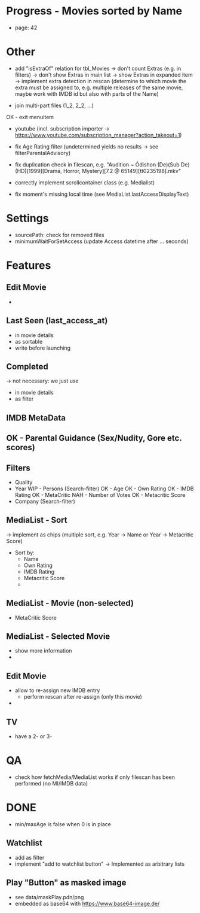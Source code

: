 # Progress - Movies sorted by Name
- page: 42

# Other
- add "isExtraOf" relation for tbl_Movies
	-> don't count Extras (e.g. in filters)
	-> don't show Extras in main list
	-> show Extras in expanded item
	-> implement extra detection in rescan (determine to which movie the extra must be assigned to, e.g. multiple releases of the same movie, maybe work with IMDB id but also with parts of the Name)

- join multi-part files (1_2, 2_2, ...)

OK - exit menuitem


- youtube (incl. subscription importer -> https://www.youtube.com/subscription_manager?action_takeout=1)

- fix Age Rating filter (undetermined yields no results -> see filterParentalAdvisory)
- fix duplication check in filescan, e.g. "Audition ~ Ôdishon (De)(Sub De)(HD)[1999][Drama, Horror, Mystery][7.2 @ 65149][tt0235198].mkv"
- correctly implement scrollcontainer class (e.g. Medialist)
- fix moment's missing local time (see MediaList.lastAccessDisplayText)

# Settings
- sourcePath: check for removed files
- minimumWaitForSetAccess (update Access datetime after ... seconds)

# Features

## Edit Movie
- 

## Last Seen (last_access_at)
- in movie details
- as sortable
- write before launching

## Completed
-> not necessary: we just use 
- in movie details
- as filter

## IMDB MetaData
OK - Parental Guidance (Sex/Nudity, Gore etc. scores)
- 

## Filters
- Quality
- Year
WIP - Persons (Search-filter)
OK - Age
OK - Own Rating
OK - IMDB Rating
OK - MetaCritic
NAH - Number of Votes
OK - Metacritic Score
- Company (Search-filter)


## MediaList - Sort
-> implement as chips (multiple sort, e.g. Year -> Name or Year -> Metacritic Score)
- Sort by:
    - Name
    - Own Rating
    - IMDB Rating
    - Metacritic Score
    - 

## MediaList - Movie (non-selected)
- MetaCritic Score

## MediaList - Selected Movie
- show more information
- 

## Edit Movie
- allow to re-assign new IMDB entry
    - perform rescan after re-assign (only this movie)
- 

## TV
- have a 2- or 3-



# QA
- check how fetchMedia/MediaList works if only filescan has been performed (no MI/IMDB data)


# DONE
- min/maxAge is false when 0 is in place

## Watchlist
- add as filter
- implement "add to watchlist button"
-> Implemented as arbitrary lists

## Play "Button" as masked image
- see data/maskPlay.pdn/png
- embedded as base64 with https://www.base64-image.de/
